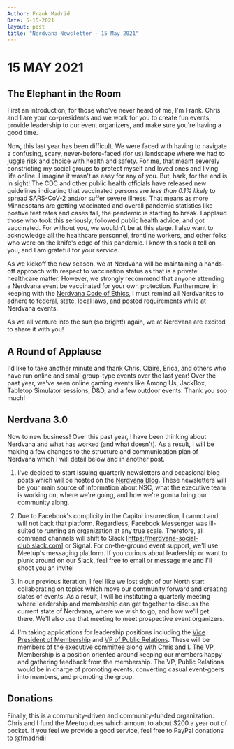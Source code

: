 ```yaml
---
Author: Frank Madrid
Date: 5-15-2021
layout: post
title: "Nerdvana Newsletter - 15 May 2021"
---
```

# 15 MAY 2021

## The Elephant in the Room

First an introduction, for those who've never heard of me, I'm Frank. Chris and I are your co-presidents and we work for you to create fun events, provide leadership to our event organizers, and make sure you're having a good time.

Now, this last year has been difficult. We were faced with having to navigate a confusing, scary, never-before-faced (for us) landscape where we had to juggle risk and choice with health and safety. For me, that meant severely constricting my social groups to protect myself and loved ones and living life online. I imagine it wasn't as easy for any of you. But, hark, for the end is in sight! The CDC and other public health officials have released new guidelines indicating that vaccinated persons are *less than 0.1% likely* to spread SARS-CoV-2 and/or suffer severe illness. That means as more Minnesotans are getting vaccinated and overall pandemic statistics like postive test rates and cases fall, the pandemic is starting to break. I applaud those who took this seriously, followed public health advice, and got vaccinated. For without you, we wouldn't be at this stage. I also want to acknowledge all the healthcare personnel, frontline workers, and other folks who were on the knife's edge of this pandemic. I know this took a toll on you, and I am grateful for your service.

As we kickoff the new season, we at Nerdvana will be maintaining a hands-off approach with respect to vaccination status as that is a private healthcare matter. However, we strongly recommend that anyone attending a Nerdvana event be vaccinated for your own protection. Furthermore, in keeping with the [Nerdvana Code of Ethics](https://1drv.ms/w/s!AlRdue6dio3ykfEpDxM_keFMRqTTng?e=AfWtqZ), I must remind all Nerdvanites to adhere to federal, state, local laws, and posted requirements while at Nerdvana events.

As we all venture into the sun (so bright!) again, we at Nerdvana are excited to share it with you!

## A Round of Applause
I'd like to take another minute and thank Chris, Claire, Erica, and others who have run online and small group-type events over the last year! Over the past year, we've seen online gaming events like Among Us, JackBox, Tabletop Simulator sessions, D&D, and a few outdoor events. Thank you soo much!

## Nerdvana 3.0
Now to new business! Over this past year, I have been thinking about Nerdvana and what has worked (and what doesn't). As a result, I will be making a few changes to the structure and communication plan of Nerdvana which I will detail below and in another post.

1. I've decided to start issuing quarterly newsletters and occasional blog posts which will be hosted on the [Nerdvana Blog](https://blog.nerdvanasocial.club). These newsletters will be your main source of information about NSC, what the executive team is working on, where we're going, and how we're gonna bring our community along.

1. Due to Facebook's complicity in the Capitol insurrection, I cannot and will not back that platform. Regardless, Facebook Messenger was ill-suited to running an organization at any true scale. Therefore, all command channels will shift to Slack [https://nerdvana-social-club.slack.com] or Signal. For on-the-ground event support, we'll use Meetup's messaging platform. If you curious about leadership or want to plunk around on our Slack, feel free to email or message me and I'll shoot you an invite!

1. In our previous iteration, I feel like we lost sight of our North star: collaborating on topics which move our community forward and creating slates of events. As a result, I will be instituting a quarterly meeting where leadership and membership can get together to discuss the current state of Nerdvana, where we wish to go, and how we'll get there. We'll also use that meeting to meet prospective event organizers.

1. I'm taking applications for leadership positions including the [Vice President of Membership](docs/posiitons/vp-membership.md) and [VP of Public Relations](docs/positions/vp-public-relations.md). These will be members of the executive committee along with Chris and I. The VP, Membership is a position oriented around keeping our members happy and gathering feedback from the membership. The VP, Public Relations would be in charge of promoting events, converting casual event-goers into members, and promoting the group.

## Donations
Finally, this is a community-driven and community-funded organization. Chris and I fund the Meetup dues which amount to about $200 a year out of pocket. If you feel we provide a good service, feel free to PayPal donations to [@fmadridii](https://paypal.me/fmadridii?locale.x=en_US)